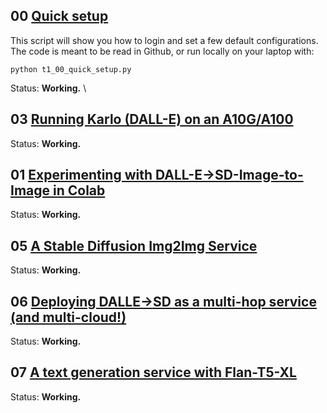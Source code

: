 

## 00 [Quick setup](../t03_DALLE_SD_pipeline/p00_logging_in.py)

This script will show you how to login and set a few default configurations. 
The code is meant to be read in Github, or run locally on your laptop with:
```commandline
python t1_00_quick_setup.py
```
Status: **Working.** \

## 03 [Running Karlo (DALL-E) on an A10G/A100](../t03_DALLE_SD_pipeline/x01a_dalle_generate.py)

Status: **Working.**

## 01 [Experimenting with DALL-E->SD-Image-to-Image in Colab](https://colab.research.google.com/github/run-house/tutorials/blob/main/t01_Stable_Diffusion/t1_04_Colab_Dalle_to_SD_img2img.ipynb)

Status: **Working.**

## 05 [A Stable Diffusion Img2Img Service](../t03_DALLE_SD_pipeline/x01b_sd_img2img.py)

Status: **Working.**

## 06 [Deploying DALLE->SD as a multi-hop service (and multi-cloud!)](../t03_DALLE_SD_pipeline/p02_dalle_sd_pipeline.py)

Status: **Working.**

## 07 [A text generation service with Flan-T5-XL](./p03_flan_t5_xl_generate.py)

Status: **Working.**

